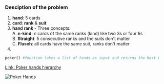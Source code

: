 ### Desciption of the problem
1. __hand__: 5 cards  
2. __card__: __rank__ & __suit__  
3. __hand rank__ - Three concepts:  
  A. __n-kind__: n cards of the same ranks (kind) like two 3s or four 9s  
  B. __Straight__: 5 consecutive ranks and the suits don't matter  
  C. __Fluseh__: all cards have the same suit, ranks don't matter  
4. 
```python
poker() #function takes a list of hands as input and returns the best hand  
```
[Link: Poker hands hierarchy](https://www.cardschat.com/top-10-poker-hands.php)

![Poker Hands](https://www.cardschat.com/pkimg/hand-nicknames/poker-hand-rankings.png)
